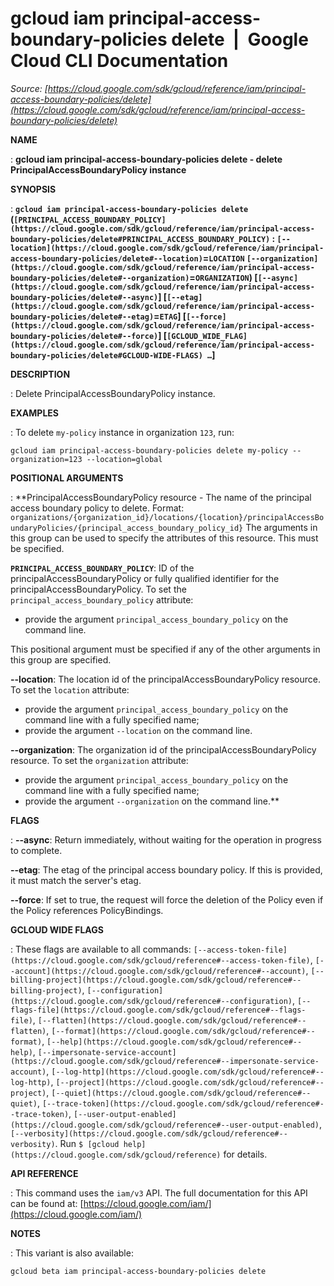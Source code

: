 # gcloud iam principal-access-boundary-policies delete  |  Google Cloud CLI Documentation

*Source: [https://cloud.google.com/sdk/gcloud/reference/iam/principal-access-boundary-policies/delete](https://cloud.google.com/sdk/gcloud/reference/iam/principal-access-boundary-policies/delete)*

**NAME**

: **gcloud iam principal-access-boundary-policies delete - delete PrincipalAccessBoundaryPolicy instance**

**SYNOPSIS**

: **`gcloud iam principal-access-boundary-policies delete` (`[PRINCIPAL_ACCESS_BOUNDARY_POLICY](https://cloud.google.com/sdk/gcloud/reference/iam/principal-access-boundary-policies/delete#PRINCIPAL_ACCESS_BOUNDARY_POLICY)` : `[--location](https://cloud.google.com/sdk/gcloud/reference/iam/principal-access-boundary-policies/delete#--location)`=`LOCATION` `[--organization](https://cloud.google.com/sdk/gcloud/reference/iam/principal-access-boundary-policies/delete#--organization)`=`ORGANIZATION`) [`[--async](https://cloud.google.com/sdk/gcloud/reference/iam/principal-access-boundary-policies/delete#--async)`] [`[--etag](https://cloud.google.com/sdk/gcloud/reference/iam/principal-access-boundary-policies/delete#--etag)`=`ETAG`] [`[--force](https://cloud.google.com/sdk/gcloud/reference/iam/principal-access-boundary-policies/delete#--force)`] [`[GCLOUD_WIDE_FLAG](https://cloud.google.com/sdk/gcloud/reference/iam/principal-access-boundary-policies/delete#GCLOUD-WIDE-FLAGS) …`]**

**DESCRIPTION**

: Delete PrincipalAccessBoundaryPolicy instance.

**EXAMPLES**

: To delete `my-policy` instance in organization `123`, run:

```
gcloud iam principal-access-boundary-policies delete my-policy --organization=123 --location=global
```

**POSITIONAL ARGUMENTS**

: **PrincipalAccessBoundaryPolicy resource - The name of the principal access
boundary policy to delete.
Format:
`organizations/{organization_id}/locations/{location}/principalAccessBoundaryPolicies/{principal_access_boundary_policy_id}`
The arguments in this group can be used to specify the attributes of this
resource.
This must be specified.

**`PRINCIPAL_ACCESS_BOUNDARY_POLICY`**:
ID of the principalAccessBoundaryPolicy or fully qualified identifier for the
principalAccessBoundaryPolicy.
To set the `principal_access_boundary_policy` attribute:

- provide the argument `principal_access_boundary_policy` on the
command line.

This positional argument must be specified if any of the other arguments in this
group are specified.

**--location**:
The location id of the principalAccessBoundaryPolicy resource.
To set the `location` attribute:

- provide the argument `principal_access_boundary_policy` on the
command line with a fully specified name;
- provide the argument `--location` on the command line.

**--organization**:
The organization id of the principalAccessBoundaryPolicy resource.
To set the `organization` attribute:

- provide the argument `principal_access_boundary_policy` on the
command line with a fully specified name;
- provide the argument `--organization` on the command line.**

**FLAGS**

: **--async**:
Return immediately, without waiting for the operation in progress to complete.

**--etag**:
The etag of the principal access boundary policy. If this is provided, it must
match the server's etag.

**--force**:
If set to true, the request will force the deletion of the Policy even if the
Policy references PolicyBindings.

**GCLOUD WIDE FLAGS**

: These flags are available to all commands: `[--access-token-file](https://cloud.google.com/sdk/gcloud/reference#--access-token-file)`,
`[--account](https://cloud.google.com/sdk/gcloud/reference#--account)`, `[--billing-project](https://cloud.google.com/sdk/gcloud/reference#--billing-project)`,
`[--configuration](https://cloud.google.com/sdk/gcloud/reference#--configuration)`,
`[--flags-file](https://cloud.google.com/sdk/gcloud/reference#--flags-file)`,
`[--flatten](https://cloud.google.com/sdk/gcloud/reference#--flatten)`, `[--format](https://cloud.google.com/sdk/gcloud/reference#--format)`, `[--help](https://cloud.google.com/sdk/gcloud/reference#--help)`, `[--impersonate-service-account](https://cloud.google.com/sdk/gcloud/reference#--impersonate-service-account)`,
`[--log-http](https://cloud.google.com/sdk/gcloud/reference#--log-http)`,
`[--project](https://cloud.google.com/sdk/gcloud/reference#--project)`, `[--quiet](https://cloud.google.com/sdk/gcloud/reference#--quiet)`, `[--trace-token](https://cloud.google.com/sdk/gcloud/reference#--trace-token)`, `[--user-output-enabled](https://cloud.google.com/sdk/gcloud/reference#--user-output-enabled)`,
`[--verbosity](https://cloud.google.com/sdk/gcloud/reference#--verbosity)`.
Run `$ [gcloud help](https://cloud.google.com/sdk/gcloud/reference)` for details.

**API REFERENCE**

: This command uses the `iam/v3` API. The full documentation for this
API can be found at: [https://cloud.google.com/iam/](https://cloud.google.com/iam/)

**NOTES**

: This variant is also available:

```
gcloud beta iam principal-access-boundary-policies delete
```